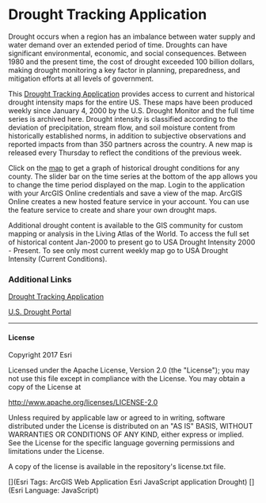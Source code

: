 # Drought Tracking Application

Drought occurs when a region has an imbalance between water supply and water demand over an extended period of time. Droughts can have significant environmental, economic, and social consequences. Between 1980 and the present time, the cost of drought exceeded 100 billion dollars, making drought monitoring a key factor in planning, preparedness, and mitigation efforts at all levels of government. 

This [Drought Tracking Application] provides access to current and historical drought intensity maps for the entire US. These maps have been produced weekly since January 4, 2000 by the U.S. Drought Monitor and the full time series is archived here. Drought intensity is classified according to the deviation of precipitation, stream flow, and soil moisture content from historically established norms, in addition to subjective observations and reported impacts from than 350 partners across the country. A new map is released every Thursday to reflect the conditions of the previous week.

Click on the [map] to get a graph of historical drought conditions for any county. The slider bar on the time series at the bottom of the app allows you to change the time period displayed on the map. Login to the application with your ArcGIS Online credentials and save a view of the map. ArcGIS Online creates a new hosted feature service in your account. You can use the feature service to create and share your own drought maps.

Additional drought content is available to the GIS community for custom mapping or analysis in the Living Atlas of the World. To access the full set of historical content Jan-2000 to present go to USA Drought Intensity 2000 - Present. To see only most current weekly map go to USA Drought Intensity (Current Conditions). 

### Additional Links
[Drought Tracking Application]

[U.S. Drought Portal]


----
#### License
Copyright 2017 Esri

Licensed under the Apache License, Version 2.0 (the "License"); you may not use this file except in compliance with the License. You may obtain a copy of the License at

http://www.apache.org/licenses/LICENSE-2.0

Unless required by applicable law or agreed to in writing, software distributed under the License is distributed on an "AS IS" BASIS, WITHOUT WARRANTIES OR CONDITIONS OF ANY KIND, either express or implied. See the License for the specific language governing permissions and limitations under the License.

A copy of the license is available in the repository's license.txt file.

[](Esri Tags: ArcGIS Web Application Esri JavaScript application Drought) [](Esri Language: JavaScript)

[//]: # (These are reference links used in the body of this note and get stripped out when the markdown processor does its job. There is no need to format nicely because it shouldn't be seen. Thanks SO - http://stackoverflow.com/questions/4823468/store-comments-in-markdown-syntax)

   [U.S. Drought Portal]: <https://www.drought.gov/drought/>
   [Drought Tracking Application]: <http://livingatlas.arcgis.com/drought/>
   [map]: <http://livingatlas.arcgis.com/drought/>
